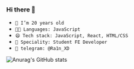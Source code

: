 ### Hi there 👋
- `🌱 I’m 20 years old`
- `🧑‍💻 Languages: JavaScript`
- `😄 Tech stack: JavaScript, React, HTML/CSS`
- `👷 Speciality: Student FE Developer`
- `💬 telegram: @Ra1n_XD`

![Anurag's GitHub stats](https://github-readme-stats.vercel.app/api?username=anuraghazra&show_icons=true&theme=onedark)
